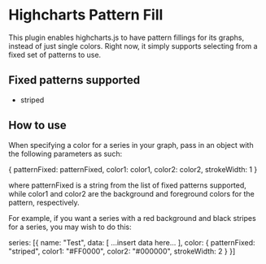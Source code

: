Highcharts Pattern Fill
=======================

This plugin enables highcharts.js to have pattern fillings for its graphs, instead of
just single colors. Right now, it simply supports selecting from a fixed set of patterns
to use.


Fixed patterns supported
------------------------

* striped


How to use
----------

When specifying a color for a series in your graph, pass in an object with the
following parameters as such:

{
  patternFixed: patternFixed,
  color1: color1,
  color2: color2,
  strokeWidth: 1
}

where patternFixed is a string from the list of fixed patterns supported, while
color1 and color2 are the background and foreground colors for the pattern,
respectively.

For example, if you want a series with a red background and black stripes for
a series, you may wish to do this:

series: [{
  name: "Test",
  data: [ ...insert data here... ],
  color: {
    patternFixed: "striped",
    color1: "#FF0000",
    color2: "#000000",
	strokeWidth: 2
  }
}]
